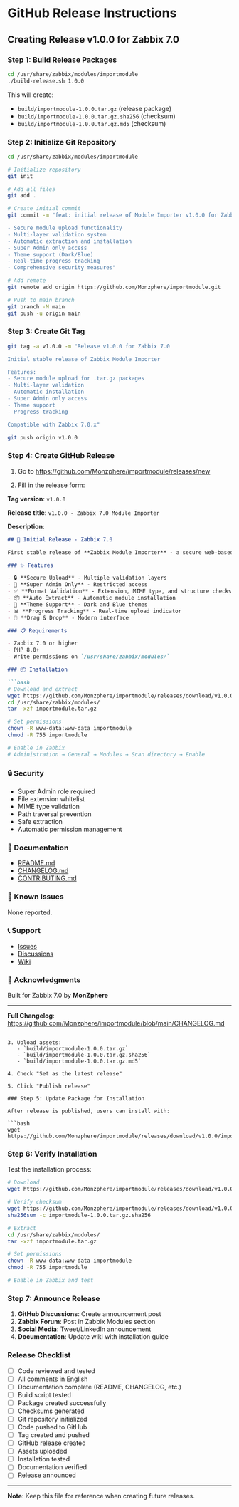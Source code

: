 # GitHub Release Instructions

## Creating Release v1.0.0 for Zabbix 7.0

### Step 1: Build Release Packages

```bash
cd /usr/share/zabbix/modules/importmodule
./build-release.sh 1.0.0
```

This will create:
- `build/importmodule-1.0.0.tar.gz` (release package)
- `build/importmodule-1.0.0.tar.gz.sha256` (checksum)
- `build/importmodule-1.0.0.tar.gz.md5` (checksum)

### Step 2: Initialize Git Repository

```bash
cd /usr/share/zabbix/modules/importmodule

# Initialize repository
git init

# Add all files
git add .

# Create initial commit
git commit -m "feat: initial release of Module Importer v1.0.0 for Zabbix 7.0

- Secure module upload functionality
- Multi-layer validation system
- Automatic extraction and installation
- Super Admin only access
- Theme support (Dark/Blue)
- Real-time progress tracking
- Comprehensive security measures"

# Add remote
git remote add origin https://github.com/Monzphere/importmodule.git

# Push to main branch
git branch -M main
git push -u origin main
```

### Step 3: Create Git Tag

```bash
git tag -a v1.0.0 -m "Release v1.0.0 for Zabbix 7.0

Initial stable release of Zabbix Module Importer

Features:
- Secure module upload for .tar.gz packages
- Multi-layer validation
- Automatic installation
- Super Admin only access
- Theme support
- Progress tracking

Compatible with Zabbix 7.0.x"

git push origin v1.0.0
```

### Step 4: Create GitHub Release

1. Go to https://github.com/Monzphere/importmodule/releases/new

2. Fill in the release form:

**Tag version**: `v1.0.0`

**Release title**: `v1.0.0 - Zabbix 7.0 Module Importer`

**Description**:
```markdown
## 🎉 Initial Release - Zabbix 7.0

First stable release of **Zabbix Module Importer** - a secure web-based interface for importing Zabbix modules.

### ✨ Features

- 🔒 **Secure Upload** - Multiple validation layers
- 👤 **Super Admin Only** - Restricted access
- ✅ **Format Validation** - Extension, MIME type, and structure checks
- 📦 **Auto Extract** - Automatic module installation
- 🎨 **Theme Support** - Dark and Blue themes
- 📊 **Progress Tracking** - Real-time upload indicator
- 🖱️ **Drag & Drop** - Modern interface

### 📋 Requirements

- Zabbix 7.0 or higher
- PHP 8.0+
- Write permissions on `/usr/share/zabbix/modules/`

### 📦 Installation

```bash
# Download and extract
wget https://github.com/Monzphere/importmodule/releases/download/v1.0.0/importmodule.tar.gz
cd /usr/share/zabbix/modules/
tar -xzf importmodule.tar.gz

# Set permissions
chown -R www-data:www-data importmodule
chmod -R 755 importmodule

# Enable in Zabbix
# Administration → General → Modules → Scan directory → Enable
```

### 🔒 Security

- Super Admin role required
- File extension whitelist
- MIME type validation
- Path traversal prevention
- Safe extraction
- Automatic permission management

### 📖 Documentation

- [README.md](https://github.com/Monzphere/importmodule/blob/main/README.md)
- [CHANGELOG.md](https://github.com/Monzphere/importmodule/blob/main/CHANGELOG.md)
- [CONTRIBUTING.md](https://github.com/Monzphere/importmodule/blob/main/CONTRIBUTING.md)

### 🐛 Known Issues

None reported.

### 📞 Support

- [Issues](https://github.com/Monzphere/importmodule/issues)
- [Discussions](https://github.com/Monzphere/importmodule/discussions)
- [Wiki](https://github.com/Monzphere/importmodule/wiki)

### 🙏 Acknowledgments

Built for Zabbix 7.0 by **MonZphere**

---

**Full Changelog**: https://github.com/Monzphere/importmodule/blob/main/CHANGELOG.md
```

3. Upload assets:
   - `build/importmodule-1.0.0.tar.gz`
   - `build/importmodule-1.0.0.tar.gz.sha256`
   - `build/importmodule-1.0.0.tar.gz.md5`

4. Check "Set as the latest release"

5. Click "Publish release"

### Step 5: Update Package for Installation

After release is published, users can install with:

```bash
wget https://github.com/Monzphere/importmodule/releases/download/v1.0.0/importmodule.tar.gz
```

### Step 6: Verify Installation

Test the installation process:

```bash
# Download
wget https://github.com/Monzphere/importmodule/releases/download/v1.0.0/importmodule.tar.gz

# Verify checksum
wget https://github.com/Monzphere/importmodule/releases/download/v1.0.0/importmodule-1.0.0.tar.gz.sha256
sha256sum -c importmodule-1.0.0.tar.gz.sha256

# Extract
cd /usr/share/zabbix/modules/
tar -xzf importmodule.tar.gz

# Set permissions
chown -R www-data:www-data importmodule
chmod -R 755 importmodule

# Enable in Zabbix and test
```

### Step 7: Announce Release

1. **GitHub Discussions**: Create announcement post
2. **Zabbix Forum**: Post in Zabbix Modules section
3. **Social Media**: Tweet/LinkedIn announcement
4. **Documentation**: Update wiki with installation guide

### Release Checklist

- [ ] Code reviewed and tested
- [ ] All comments in English
- [ ] Documentation complete (README, CHANGELOG, etc.)
- [ ] Build script tested
- [ ] Package created successfully
- [ ] Checksums generated
- [ ] Git repository initialized
- [ ] Code pushed to GitHub
- [ ] Tag created and pushed
- [ ] GitHub release created
- [ ] Assets uploaded
- [ ] Installation tested
- [ ] Documentation verified
- [ ] Release announced

---

**Note**: Keep this file for reference when creating future releases.
